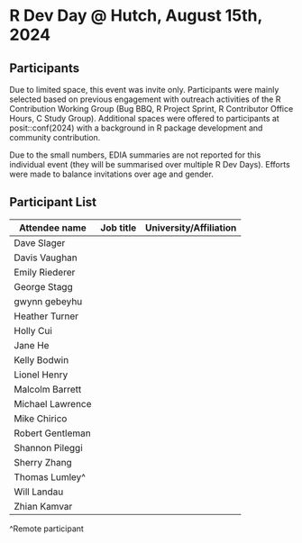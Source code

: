 R Dev Day @ Hutch, August 15th, 2024
================

## Participants

Due to limited space, this event was invite only. 
Participants were mainly selected based on previous engagement with outreach activities of the R Contribution Working Group (Bug BBQ, R Project Sprint, R Contributor Office Hours, C Study Group). 
Additional spaces were offered to participants at posit::conf(2024) with a background in R package development and community contribution. 

Due to the small numbers, EDIA summaries are not reported for this individual event (they will be summarised over multiple R Dev Days). Efforts were made to balance invitations over age and gender.

## Participant List

| Attendee name    | Job title | University/Affiliation |
|------------------|-----------|------------------------|
| Dave Slager      |           |                        |
| Davis Vaughan    |           |                        |
| Emily Riederer   |           |                        |
| George Stagg     |           |                        |
| gwynn gebeyhu    |           |                        |
| Heather Turner   |           |                        |
| Holly Cui        |           |                        |
| Jane He          |           |                        |
| Kelly Bodwin     |           |                        |
| Lionel Henry     |           |                        |
| Malcolm Barrett  |           |                        |
| Michael Lawrence |           |                        |
| Mike Chirico     |           |                        |
| Robert Gentleman |           |                        |
| Shannon Pileggi  |           |                        |
| Sherry Zhang     |           |                        |
| Thomas Lumley^   |           |                        |
| Will Landau      |           |                        |
| Zhian Kamvar     |           |                        |

^Remote participant
